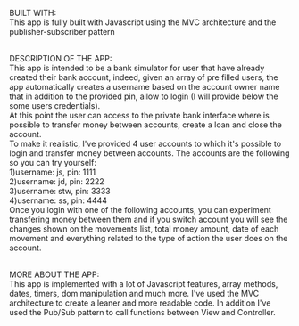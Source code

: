 BUILT WITH: <br>
This app is fully built with Javascript using the MVC architecture and the publisher-subscriber pattern <br> <br>

DESCRIPTION OF THE APP: <br>
This app is intended to be a bank simulator for user that have already created their bank account, indeed, given an array of pre filled users, the app automatically creates a username based on the account owner name that in addition to the provided pin, allow to login (I will provide below the some users credentials). <br>
At this point the user can access to the private bank interface where is possible to transfer money between accounts, create a loan and close the account. <br>
To make it realistic, I've provided 4 user accounts to which it's possible to login and transfer money between accounts. The accounts are the following so you can try yourself: <br>
1)username: js, pin: 1111 <br>
2)username: jd, pin: 2222 <br>
3)username: stw, pin: 3333 <br>
4)username: ss, pin: 4444 <br>
Once you login with one of the following accounts, you can experiment transfering money between them and if you switch account you will see the changes shown on the movements list, total money amount, date of each movement and everything related to the type of action the user does on the account. <br> <br>

MORE ABOUT THE APP: <br>
This app is implemented with a lot of Javascript features, array methods, dates, timers, dom manipulation and much more. I've used the MVC architecture to create a leaner and more readable code. In addition I've used the Pub/Sub pattern to call functions between View and Controller.

